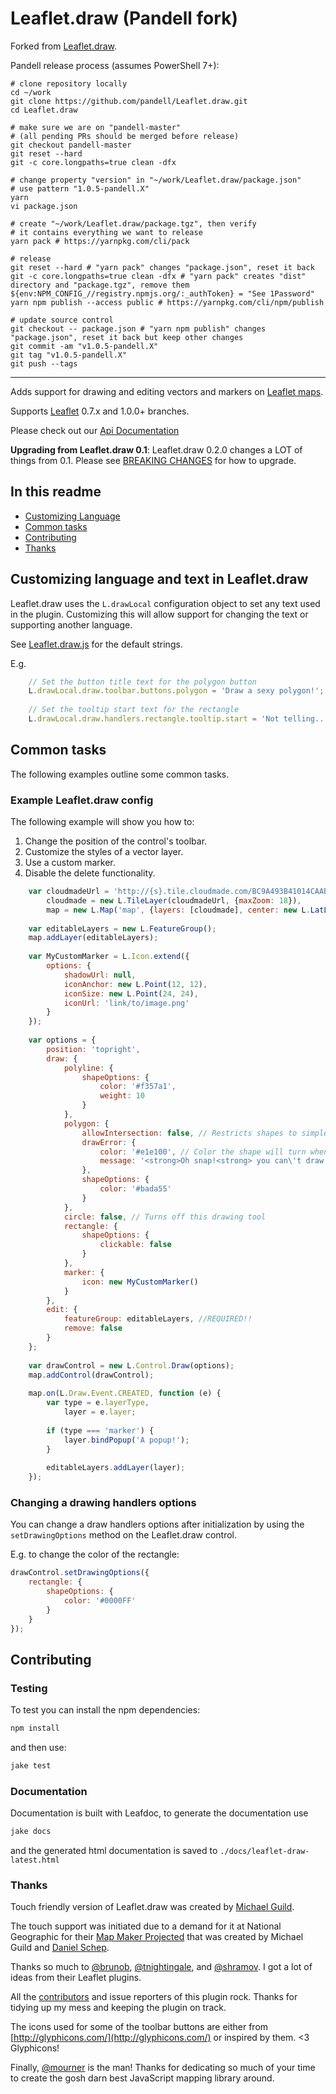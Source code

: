 # Leaflet.draw (Pandell fork)

Forked from [Leaflet.draw](https://github.com/Leaflet/Leaflet.draw).

Pandell release process (assumes PowerShell 7+):

```pwsh
# clone repository locally
cd ~/work
git clone https://github.com/pandell/Leaflet.draw.git
cd Leaflet.draw

# make sure we are on "pandell-master"
# (all pending PRs should be merged before release)
git checkout pandell-master
git reset --hard
git -c core.longpaths=true clean -dfx

# change property "version" in "~/work/Leaflet.draw/package.json"
# use pattern "1.0.5-pandell.X"
yarn
vi package.json

# create "~/work/Leaflet.draw/package.tgz", then verify
# it contains everything we want to release
yarn pack # https://yarnpkg.com/cli/pack

# release
git reset --hard # "yarn pack" changes "package.json", reset it back
git -c core.longpaths=true clean -dfx # "yarn pack" creates "dist" directory and "package.tgz", remove them
${env:NPM_CONFIG_//registry.npmjs.org/:_authToken} = "See 1Password"
yarn npm publish --access public # https://yarnpkg.com/cli/npm/publish

# update source control
git checkout -- package.json # "yarn npm publish" changes "package.json", reset it back but keep other changes
git commit -am "v1.0.5-pandell.X"
git tag "v1.0.5-pandell.X"
git push --tags
```

---

Adds support for drawing and editing vectors and markers on [Leaflet maps](https://github.com/Leaflet/Leaflet).

Supports [Leaflet](https://github.com/Leaflet/Leaflet/releases) 0.7.x and 1.0.0+ branches.

Please check out our [Api Documentation](https://leaflet.github.io/Leaflet.draw/docs/leaflet-draw-latest.html)

**Upgrading from Leaflet.draw 0.1**: Leaflet.draw 0.2.0 changes a LOT of things from 0.1. Please see [BREAKING CHANGES](https://github.com/Leaflet/Leaflet.draw/blob/master/BREAKINGCHANGES.md) for how to upgrade.

## In this readme

- [Customizing Language](#customizing-language-and-text-in-leafletdraw)
- [Common tasks](#common-tasks)
- [Contributing](#contributing)
- [Thanks](#thanks)

## Customizing language and text in Leaflet.draw

Leaflet.draw uses the `L.drawLocal` configuration object to set any text used in the plugin. Customizing this will allow support for changing the text or supporting another language.

See [Leaflet.draw.js](https://github.com/Leaflet/Leaflet.draw/blob/master/src/Leaflet.draw.js) for the default strings.

E.g.

```js
    // Set the button title text for the polygon button
    L.drawLocal.draw.toolbar.buttons.polygon = 'Draw a sexy polygon!';
    
    // Set the tooltip start text for the rectangle
    L.drawLocal.draw.handlers.rectangle.tooltip.start = 'Not telling...';
```

## Common tasks

The following examples outline some common tasks.

### Example Leaflet.draw config

The following example will show you how to:

1. Change the position of the control's toolbar.
2. Customize the styles of a vector layer.
3. Use a custom marker.
4. Disable the delete functionality.

```js
    var cloudmadeUrl = 'http://{s}.tile.cloudmade.com/BC9A493B41014CAABB98F0471D759707/997/256/{z}/{x}/{y}.png',
        cloudmade = new L.TileLayer(cloudmadeUrl, {maxZoom: 18}),
        map = new L.Map('map', {layers: [cloudmade], center: new L.LatLng(-37.7772, 175.2756), zoom: 15 });
    
    var editableLayers = new L.FeatureGroup();
    map.addLayer(editableLayers);
    
    var MyCustomMarker = L.Icon.extend({
        options: {
            shadowUrl: null,
            iconAnchor: new L.Point(12, 12),
            iconSize: new L.Point(24, 24),
            iconUrl: 'link/to/image.png'
        }
    });
    
    var options = {
        position: 'topright',
        draw: {
            polyline: {
                shapeOptions: {
                    color: '#f357a1',
                    weight: 10
                }
            },
            polygon: {
                allowIntersection: false, // Restricts shapes to simple polygons
                drawError: {
                    color: '#e1e100', // Color the shape will turn when intersects
                    message: '<strong>Oh snap!<strong> you can\'t draw that!' // Message that will show when intersect
                },
                shapeOptions: {
                    color: '#bada55'
                }
            },
            circle: false, // Turns off this drawing tool
            rectangle: {
                shapeOptions: {
                    clickable: false
                }
            },
            marker: {
                icon: new MyCustomMarker()
            }
        },
        edit: {
            featureGroup: editableLayers, //REQUIRED!!
            remove: false
        }
    };
    
    var drawControl = new L.Control.Draw(options);
    map.addControl(drawControl);
    
    map.on(L.Draw.Event.CREATED, function (e) {
        var type = e.layerType,
            layer = e.layer;
    
        if (type === 'marker') {
            layer.bindPopup('A popup!');
        }
    
        editableLayers.addLayer(layer);
    });
```

### Changing a drawing handlers options

You can change a draw handlers options after initialization by using the `setDrawingOptions` method on the Leaflet.draw control.

E.g. to change the color of the rectangle:

```js
drawControl.setDrawingOptions({
    rectangle: {
        shapeOptions: {
            color: '#0000FF'
        }
    }
});
```

## Contributing

### Testing

To test you can install the npm dependencies:

```sh
npm install
```

and then use:

```sh
jake test
```

### Documentation

Documentation is built with Leafdoc, to generate the documentation use

```sh
jake docs
```

and the generated html documentation is saved to `./docs/leaflet-draw-latest.html`

### Thanks

Touch friendly version of Leaflet.draw was created by [Michael Guild](https://github.com/michaelguild13).

The touch support was initiated due to a demand for it at National Geographic for their [Map Maker Projected](http://mapmaker.education.nationalgeographic.com/) that was created by Michael Guild and [Daniel Schep](https://github.com/dschep).

Thanks so much to [@brunob](https://github.com/brunob), [@tnightingale](https://github.com/tnightingale), and [@shramov](https://github.com/shramov). I got a lot of ideas from their Leaflet plugins.

All the [contributors](https://github.com/Leaflet/Leaflet.draw/graphs/contributors) and issue reporters of this plugin rock. Thanks for tidying up my mess and keeping the plugin on track.

The icons used for some of the toolbar buttons are either from [http://glyphicons.com/](http://glyphicons.com/) or inspired by them. <3 Glyphicons!

Finally, [@mourner](https://github.com/mourner) is the man! Thanks for dedicating so much of your time to create the gosh darn best JavaScript mapping library around.
